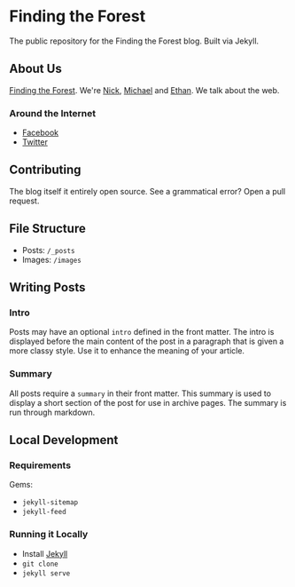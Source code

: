 # Finding the Forest

The public repository for the Finding the Forest blog. Built via Jekyll.

## About Us

[Finding the Forest](http://findingtheforestcom). We're [Nick](mailto:nick@findingtheforest.com), [Michael](mailto:michael@findingtheforest.com) and [Ethan](mailto:ethan@findingtheforest.com). We talk about the web.

### Around the Internet

- [Facebook](https://www.facebook.com/findingtheforest/)
- [Twitter](https://twitter.com/ftfblogcast)

## Contributing

The blog itself it entirely open source. See a grammatical error? Open a pull request.

## File Structure

- Posts: `/_posts`
- Images: `/images`

## Writing Posts

### Intro

Posts may have an optional `intro` defined in the front matter. The intro is displayed before the main content of the post in a paragraph that is given a more classy style. Use it to enhance the meaning of your article.

### Summary

All posts require a `summary` in their front matter. This summary is used to display a short section of the post for use in archive pages. The summary is run through markdown.

## Local Development

### Requirements

Gems:
- `jekyll-sitemap`
- `jekyll-feed`

### Running it Locally
- Install [Jekyll](https://jekyllrb.com/)
- `git clone`
- `jekyll serve`
